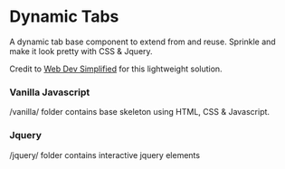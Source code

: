 # Dynamic Tabs

A dynamic tab base component to extend from and reuse. Sprinkle and make it look pretty with CSS & Jquery.

Credit to [Web Dev Simplified](https://www.youtube.com/watch?v=5L6h_MrNvsk) for this lightweight solution.

### Vanilla Javascript
/vanilla/ folder contains base skeleton using HTML, CSS & Javascript.

### Jquery
/jquery/ folder contains interactive jquery elements

